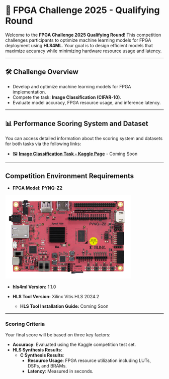 # 🚀 FPGA Challenge 2025 - Qualifying Round

Welcome to the **FPGA Challenge 2025 Qualifying Round**! This competition challenges participants to optimize machine learning models for FPGA deployment using **HLS4ML**. Your goal is to design efficient models that maximize accuracy while minimizing hardware resource usage and latency.

---

## 🛠 Challenge Overview

- Develop and optimize machine learning models for FPGA implementation.
- Compete the task: **Image Classification (CIFAR-10)**.
- Evaluate model accuracy, FPGA resource usage, and inference latency.

---

## 📊 Performance Scoring System and Dataset

You can access detailed information about the scoring system and datasets for both tasks via the following links:

- 🖼️ **[Image Classification Task - Kaggle Page](#)** - Coming Soon  


---

## **Competition Environment Requirements**
- **FPGA Model:** **PYNQ-Z2**
<img src="./Figures/PYNQ-Z2-Large-scaled.jpg" alt="Pynq-z2 FPGA" width="400">

- **hls4ml Version:** 1.1.0
 
- **HLS Tool Version:** Xilinx Vitis HLS 2024.2  
  - **HLS Tool Installation Guide:** Coming Soon  

---

### **Scoring Criteria**
Your final score will be based on three key factors:  
- **Accuracy**: Evaluated using the Kaggle competition test set.  
- **HLS Synthesis Results**:  
  - **C Synthesis Results**:  
    - **Resource Usage**: FPGA resource utilization including LUTs, DSPs, and BRAMs.  
    - **Latency**: Measured in seconds.
